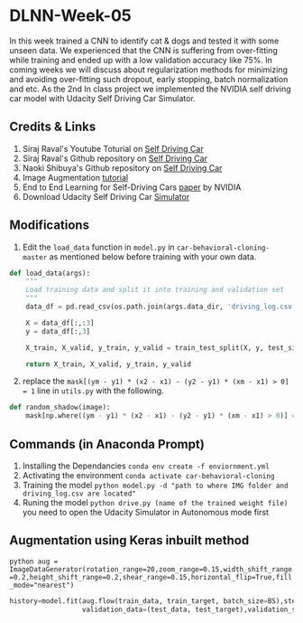 # DLNN-Week-05
In this week trained a CNN to identify cat &amp; dogs and tested it with some unseen data. We experienced that the CNN is suffering from over-fitting while training and ended up with a low validation accuracy like 75%. In coming weeks we will discuss about regularization methods for minimizing and avoiding over-fitting such dropout, early stopping, batch normalization and etc. As the 2nd In class project we implemented the NVIDIA self driving car model with Udacity Self Driving Car Simulator.

## Credits & Links

1. Siraj Raval's Youtube Toturial on [Self Driving Car](https://www.youtube.com/watch?v=EaY5QiZwSP4&t=556s)
2. Siraj Raval's Github repository on [Self Driving Car](https://github.com/llSourcell/How_to_simulate_a_self_driving_car)
3. Naoki Shibuya's  Github repository on [Self Driving Car](https://github.com/naokishibuya/car-behavioral-cloning)
4. Image Augmentation [tutorial](https://medium.com/@thimblot/data-augmentation-boost-your-image-dataset-with-few-lines-of-python-155c2dc1baec)
5. End to End Learning for Self-Driving Cars [paper](https://images.nvidia.com/content/tegra/automotive/images/2016/solutions/pdf/end-to-end-dl-using-px.pdf) by NVIDIA
6. Download Udacity Self Driving Car [Simulator](https://s3-us-west-1.amazonaws.com/udacity-selfdrivingcar/Term1-Sim/term1-simulator-windows.zip)


## Modifications

1. Edit the ```load_data``` function in ```model.py``` in ```car-behavioral-cloning-master``` as mentioned below before training with your own data.

```python
def load_data(args):
    """
    Load training data and split it into training and validation set
    """
    data_df = pd.read_csv(os.path.join(args.data_dir, 'driving_log.csv')).values

    X = data_df[:,:3]
    y = data_df[:,3]

    X_train, X_valid, y_train, y_valid = train_test_split(X, y, test_size=args.test_size, random_state=0)

    return X_train, X_valid, y_train, y_valid

```
2. replace the ```mask[(ym - y1) * (x2 - x1) - (y2 - y1) * (xm - x1) > 0] = 1``` line in ```utils.py``` with the following.
```python
def random_shadow(image):
    mask[np.where((ym - y1) * (x2 - x1) - (y2 - y1) * (xm - x1) > 0)] = 1
```

## Commands (in Anaconda Prompt)

1. Installing the Dependancies ```conda env create -f enviornment.yml```
2. Activating the environment ```conda activate car-behavioral-cloning```
3. Training the model ```python model.py -d "path to where IMG folder and driving_log.csv are located"```
4. Runing the model ```python drive.py (name of the trained weight file)``` you need to open the Udacity Simulator in Autonomous mode first

## Augmentation using Keras inbuilt method

```python aug = ImageDataGenerator(rotation_range=20,zoom_range=0.15,width_shift_range=0.2,height_shift_range=0.2,shear_range=0.15,horizontal_flip=True,fill_mode="nearest")```

```python BS=40
history=model.fit(aug.flow(train_data, train_target, batch_size=BS),steps_per_epoch=len(train_data) // BS,
                  validation_data=(test_data, test_target),validation_steps=len(test_data) // BS,epochs=50)```
                 


